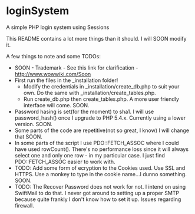loginSystem
===========

A simple PHP login system using Sessions

This README contains a lot more things than it should. I will SOON modify it.

A few things to note and some TODOs:
   - SOON - Trademark - See this link for clarification - http://www.wowwiki.com/Soon
   - First run the files in the _installation folder!
	  - Modify the credentials in _installation/create_db.php to suit your own. Do the same with _installation/create_tables.php.
      - Run create_db.php then create_tables.php. A more user friendly interface will come. SOON.
   - Password hasing is set(for the moment) to sha1. I will use password_hash() once I upgrade to PHP 5.4.x. Currently using a lower version. SOON.
   - Some parts of the code are repetitive(not so great, I know) I will change that SOON.
   - In some parts of the script I use PDO::FETCH_ASSOC where I could have used rowCount(). There's no performance loss since it will always select one and only one row - in my particular case. I just find PDO::FETCH_ASSOC easier to work with.
   - TODO: Add some form of ecryption to the Cookies used. Use SSL and HTTPS. Use a monkey to type in the cookie name...I dunno something. SOON.
   - TODO: The Recover Password does not work for not. I intend on using SwiftMail to do that. I never got around to setting up a proper SMTP because quite frankly I don't know how to set it up. Issues regarding firewall.

